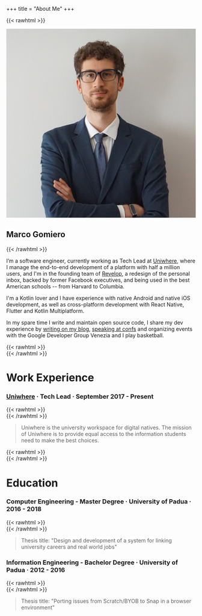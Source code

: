 +++
title = "About Me"
+++

{{< rawhtml >}}
<div class="home-intro">
<div class="home-avatar">
    <a href="/posts">
        <img src="/img/profile.jpeg" alt="avatar">
    </a>
</div>
<h2> Marco Gomiero </h1>
</div>
{{< /rawhtml >}}


I’m a software engineer, currently working as Tech Lead at [Uniwhere](https://www.uniwhere.com/it), where I manage the end-to-end development of a platform with half a million users, and I'm in the founding team of [Revelop](https://revelop.app/), a redesign of the personal inbox, backed by former Facebook executives, and being used in the best American schools -- from Harvard to Columbia.

I'm a Kotlin lover and I have experience with native Android and native iOS development, as well as cross-platform development with React Native, Flutter and Kotlin Multiplatform.

In my spare time I write and maintain open source code, I share my dev experience by [writing on my blog](/posts), [speaking at confs](/talks) and organizing events with the Google Developer Group Venezia and I play basketball.


{{< rawhtml >}}
<br>
{{< /rawhtml >}} 

# Work Experience

### [Uniwhere](https://www.uniwhere.com/) · Tech Lead · September 2017 - Present

{{< rawhtml >}}
<br>
{{< /rawhtml >}}

> Uniwhere is the university workspace for digital natives. The mission of Uniwhere is to provide equal access to the information students need to make the best choices.

{{< rawhtml >}}
<br>
{{< /rawhtml >}}

# Education 

### Computer Engineering - Master Degree · University of Padua · 2016 - 2018

{{< rawhtml >}}
<br>
{{< /rawhtml >}}

> Thesis title: "Design and development of a system for linking university careers and real world jobs"

### Information Engineering - Bachelor Degree · University of Padua · 2012 - 2016

{{< rawhtml >}}
<br>
{{< /rawhtml >}}

> Thesis title: "Porting issues from Scratch/BYOB to Snap in a browser environment"
